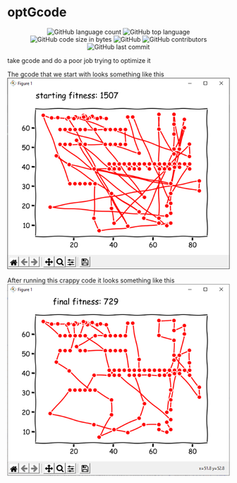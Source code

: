 # optGcode

<p align="center">
	<img alt="GitHub language count" src="https://img.shields.io/github/languages/count/the-amaya/optGcode?style=plastic">
	<img alt="GitHub top language" src="https://img.shields.io/github/languages/top/the-amaya/optGcode?style=plastic">
	<img alt="GitHub code size in bytes" src="https://img.shields.io/github/languages/code-size/the-amaya/optGcode?style=plastic">
	<img alt="GitHub" src="https://img.shields.io/github/license/the-amaya/optGcode?style=plastic">
	<img alt="GitHub contributors" src="https://img.shields.io/github/contributors/the-amaya/optGcode?style=plastic">
	<img alt="GitHub last commit" src="https://img.shields.io/github/last-commit/the-amaya/optGcode?style=plastic">
</p>

take gcode and do a poor job trying to optimize it


The gcode that we start with looks something like this
![start](https://raw.githubusercontent.com/the-amaya/optGcode/main/demo/start.png)

After running this crappy code it looks something like this
![finish](https://raw.githubusercontent.com/the-amaya/optGcode/main/demo/finish.png)